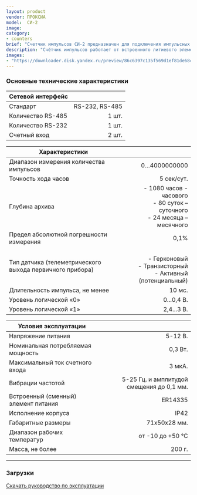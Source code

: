 ```yaml
---
layout: product
vendor: ПРОКСИА
model:  СИ-2
image:
category: 
- counters
brief: "Счетчик импульсов СИ-2 предназначен для подключения импульсных приборов учета (до 2 шт.), первичной обработки, преобразования информации, хранения архивных данных по счетным входам в составе систем диспетчеризации."
description: "Счётчик импульсов работает от встроенного литиевого элемента питания. Счётчик импульсов позволяет хранить во внутреннем архиве накопленное количество импульсов, а также пересчитанные показания приборов учёта с учётом веса импульсов. Регистрация импульсов происходит также во время отсутствия гарантированного питания (5В). Счётчик импульсов имеет 2 счётных входа с последующей возможностью считывания через протокол RS485 или RS232. Протокол обмена с счетчиком импульсов предоставляется по запросу)."
images: 
- "https://downloader.disk.yandex.ru/preview/86c6397c135f569d1ef81de68c0dc0a79580da2e8a7addf1f61e6c7ab52c8ef8/5e824326/I70rWlFaFbrXssP_ZoWcwtBR6y-1iGupBL-MGOiBPpz1MLoMyEms16bP7bJO25-KXVUeFU0vryvomxtOONWkxg==?uid=0&filename=CI-2.png&disposition=inline&hash=&limit=0&content_type=image%2Fpng&tknv=v2&owner_uid=1130000031733223&size=2048x2048"
---
```


### Основные технические характеристики

|Сетевой интерфейс||
| ------------- |-------------:|
|Стандарт |RS-232, RS-485 |
|Количество RS-485 |1 шт.|
|Количество RS-232 |1 шт.|
|Счетный вход |2 шт.|

|Характеристики||
| ------------- |-------------:|
|Диапазон измерения количества импульсов |0…4000000000|
|Точность хода часов	|5 сек/сут.|
|Глубина архива	|- 1080 часов - часового <br /> - 80 суток – суточного <br /> - 24 месяца – месячного|
|Предел абсолютной погрешности измерения	|0,1%|
|Тип датчика (телеметрического выхода первичного прибора)	| <br /> - Герконовый <br /> - Транзисторный <br /> - Активный (потенциальный)|
|Длительность импульса, не менее	|10 мс.|
|Уровень логической «0»	|0...0,4 В.|
|Уровень логической «1»	|2,4...3 В.|

|Условия эксплуатации||
| ------------- |-------------:|
|Напряжение питания	|5-12 В.|
|Номинальная потребляемая мощность	|0,3 Вт.|
|Максимальный ток счетного входа	|3 мкА.|
|Вибрации частотой	|5-25 Гц. и амплитудой смещения до 0,1 мм.|
|Встроенный (сменный) элемент питания	|ER14335|
|Исполнение корпуса |	IP42|
|Габаритные размеры	|71х50х28 мм.|
|Диапазон рабочих температур 	|от -10 до +50 ℃|
|Масса, не более	|200 г.|

---

### Загрузки

[Скачать руководство по эксплуатации]()
